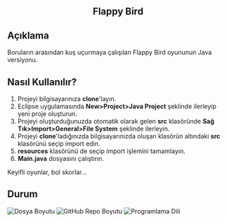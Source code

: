 <h2 align="center">Flappy Bird</h2>

## Açıklama
Boruların arasından kuş uçurmaya çalışılan Flappy Bird oyununun Java versiyonu.

## Nasıl Kullanılır?
1) Projeyi bilgisayarınıza <b>clone</b>'layın.
2) Eclipse uygulamasında <strong>New>Project>Java Project</strong> şeklinde ilerleyip yeni proje oluşturun.
3) Projeyi oluşturduğunuzda otomatik olarak gelen <b>src</b> klasöründe <strong>Sağ Tık>Import>General>File System</strong> şeklinde ilerleyin.
4) Projeyi <b>clone</b>'ladığınızda bilgisayarınızda oluşan klasörün altındaki <b>src</b> klasörünü seçip import edin.
5) <b>resources</b> klasörünü de seçip import işlemini tamamlayın.
6) <b>Main.java</b> dosyasını çalıştırın.
<p>Keyifli oyunlar, bol skorlar...</p>

## Durum
![Dosya Boyutu](https://img.shields.io/badge/5%2C73%20KB-gray?style=flat&logo=github&label=file%20size&color=green)
![GitHub Repo Boyutu](https://img.shields.io/github/repo-size/kaansahin04/Flappy-Bird_Java?logo=github&color=green)
![Programlama Dili](https://img.shields.io/github/languages/top/kaansahin04/flappy-bird_java?color=A49410)
